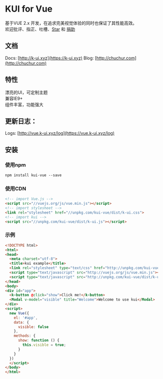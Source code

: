 # KUI for Vue
基于VUE 2.x 开发，在追求完美视觉体验的同时也保证了其性能高效。  
欢迎批评、指正、吐槽、[Star](https://github.com/chuchur/kui-vue) 和 [捐助](https://vue.k-ui.xyz/sponsor)   

## 文档
Docs:  [http://k-ui.xyz](https://k-ui.xyz)
Blog:  [http://chuchur.com](http://chuchur.com)
## 特性   
漂亮的UI，可定制主题   
兼容IE9+   
组件丰富，功能强大

## 更新日志：

Logs: [http://vue.k-ui.xyz/log](https://vue.k-ui.xyz/log)

## 安装   

### 使用npm
```xml
npm install kui-vue --save
```

### 使用CDN   
```html
<!-- import Vue.js -->
<script src="//vuejs.org/js/vue.min.js"></script>
<!-- import stylesheet -->
<link rel="stylesheet" href="//unpkg.com/kui-vue/dist/k-ui.css">
<!-- import kui -->
<script src="//unpkg.com/kui-vue/dist/k-ui.js"></script>
```

### 示例

```html
<!DOCTYPE html>
<html>
<head>
  <meta charset="utf-8">
  <title>kui example</title>
  <link rel="stylesheet" type="text/css" href="http://unpkg.com/kui-vue/dist/k-ui.css">
  <script type="text/javascript" src="http://vuejs.org/js/vue.min.js"></script>
  <script type="text/javascript" src="http://unpkg.com/kui-vue/dist/k-ui.js"></script>
</head>
<body>
<div id="app">
  <k-button @click="show">Click me!</k-button>
  <Modal v-model="visible" title="Welcome">Welcome to use kui</Modal>
</div>
<script>
  new Vue({
    el: '#app',
    data: {
      visible: false
    },
    methods: {
      show: function () {
        this.visible = true;
      }
    }
  })
  </script>
</body>
</html>
```
